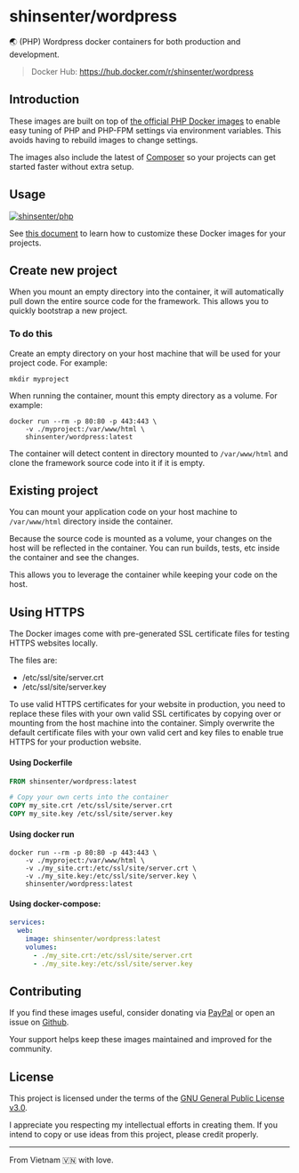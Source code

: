 # shinsenter/wordpress

🌏 (PHP) Wordpress docker containers for both production and development.

> Docker Hub: https://hub.docker.com/r/shinsenter/wordpress

## Introduction

These images are built on top of [the official PHP Docker images](https://hub.docker.com/_/php) to enable easy tuning of PHP and PHP-FPM settings via environment variables. This avoids having to rebuild images to change settings.

The images also include the latest of [Composer](https://getcomposer.org) so your projects can get started faster without extra setup.

## Usage

[![shinsenter/php](https://repository-images.githubusercontent.com/458053748/24e848e1-c0fc-4893-b2b9-f7dbfad263f3)](https://docker.shin.company/php)

See [this document](https://hub.docker.com/r/shinsenter/php) to learn how to customize these Docker images for your projects.

## Create new project

When you mount an empty directory into the container, it will automatically pull down the entire source code for the framework. This allows you to quickly bootstrap a new project.

### To do this

Create an empty directory on your host machine that will be used for your project code. For example:

```shell
mkdir myproject
```

When running the container, mount this empty directory as a volume. For example:

```shell
docker run --rm -p 80:80 -p 443:443 \
    -v ./myproject:/var/www/html \
    shinsenter/wordpress:latest
```

The container will detect content in directory mounted to `/var/www/html` and clone the framework source code into it if it is empty.

## Existing project

You can mount your application code on your host machine to `/var/www/html` directory inside the container.

Because the source code is mounted as a volume, your changes on the host will be reflected in the container. You can run builds, tests, etc inside the container and see the changes.

This allows you to leverage the container while keeping your code on the host.

## Using HTTPS

The Docker images come with pre-generated SSL certificate files for testing HTTPS websites locally.

The files are:
- /etc/ssl/site/server.crt
- /etc/ssl/site/server.key

To use valid HTTPS certificates for your website in production, you need to replace these files with your own valid SSL certificates by copying over or mounting from the host machine into the container. Simply overwrite the default certificate files with your own valid cert and key files to enable true HTTPS for your production website.

#### Using Dockerfile

```Dockerfile
FROM shinsenter/wordpress:latest

# Copy your own certs into the container
COPY my_site.crt /etc/ssl/site/server.crt
COPY my_site.key /etc/ssl/site/server.key
```

#### Using docker run

```shell
docker run --rm -p 80:80 -p 443:443 \
    -v ./myproject:/var/www/html \
    -v ./my_site.crt:/etc/ssl/site/server.crt \
    -v ./my_site.key:/etc/ssl/site/server.key \
    shinsenter/wordpress:latest
```

#### Using docker-compose:

```yml
services:
  web:
    image: shinsenter/wordpress:latest
    volumes:
      - ./my_site.crt:/etc/ssl/site/server.crt
      - ./my_site.key:/etc/ssl/site/server.key
```

## Contributing

If you find these images useful, consider donating via [PayPal](https://www.paypal.me/shinsenter) or open an issue on [Github](https://github.com/shinsenter/php/issues/new).

Your support helps keep these images maintained and improved for the community.

## License

This project is licensed under the terms of the [GNU General Public License v3.0](https://code.shin.company/php/blob/main/LICENSE).

I appreciate you respecting my intellectual efforts in creating them. If you intend to copy or use ideas from this project, please credit properly.

---

From Vietnam 🇻🇳 with love.

